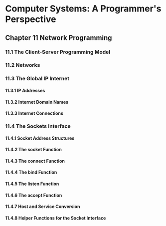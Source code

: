 # Computer Systems: A Programmer's Perspective
## 
## Chapter 11 Network Programming 
### 11.1 The Client-Server Programming Model 
### 11.2 Networks 
### 11.3 The Global IP Internet 
#### 11.3.1 IP Addresses 
#### 11.3.2 Internet Domain Names 
#### 11.3.3 Internet Connections 
### 11.4 The Sockets Interface 
#### 11.4.1 Socket Address Structures 
#### 11.4.2 The socket Function 
#### 11.4.3 The connect Function 
#### 11.4.4 The bind Function 
#### 11.4.5 The listen Function 
#### 11.4.6 The accept Function 
#### 11.4.7 Host and Service Conversion 
#### 11.4.8 Helper Functions for the Socket Interface 
